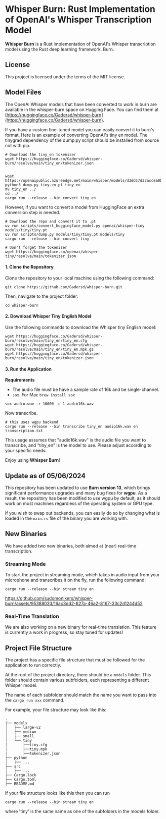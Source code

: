 # Whisper Burn: Rust Implementation of OpenAI's Whisper Transcription Model

**Whisper Burn** is a Rust implementation of OpenAI's Whisper transcription model using the Rust deep learning framework, Burn.

## License

This project is licensed under the terms of the MIT license.

## Model Files

The OpenAI Whisper models that have been converted to work in burn are available in the whisper-burn space on Hugging Face. You can find them at [https://huggingface.co/Gadersd/whisper-burn](https://huggingface.co/Gadersd/whisper-burn).

If you have a custom fine-tuned model you can easily convert it to burn's format. Here is an example of converting OpenAI's tiny en model. The tinygrad dependency of the dump.py script should be installed from source not with pip.

```
# Download the tiny_en tokenizer
wget https://huggingface.co/Gadersd/whisper-burn/resolve/main/tiny_en/tokenizer.json


wget https://openaipublic.azureedge.net/main/whisper/models/d3dd57d32accea0b295c96e26691aa14d8822fac7d9d27d5dc00b4ca2826dd03/tiny.en.pt
python3 dump.py tiny.en.pt tiny_en
mv tiny_en ../
cd ../
cargo run --release --bin convert tiny_en
```

However, if you want to convert a model from HuggingFace an extra conversion step is needed.

```
# Download the repo and convert it to .pt
uv run scripts/convert_huggingface_model.py openai/whisper-tiny models/tiny/tiny.pt
uv run scripts/dump.py models/tiny/tiny.pt models/tiny
cargo run --release --bin convert tiny

# Don't forget the tokenizer
wget https://huggingface.co/openai/whisper-tiny/resolve/main/tokenizer.json
```

#### 1. Clone the Repository

Clone the repository to your local machine using the following command:

```
git clone https://github.com/Gadersd/whisper-burn.git
```

Then, navigate to the project folder:

```
cd whisper-burn
```

#### 2. Download Whisper Tiny English Model

Use the following commands to download the Whisper tiny English model:

```
wget https://huggingface.co/Gadersd/whisper-burn/resolve/main/tiny_en/tiny_en.cfg
wget https://huggingface.co/Gadersd/whisper-burn/resolve/main/tiny_en/tiny_en.mpk.gz
wget https://huggingface.co/Gadersd/whisper-burn/resolve/main/tiny_en/tokenizer.json
```

#### 3. Run the Application

**Requirements**

- The audio file must be have a sample rate of 16k and be single-channel.
- `sox`. For Mac `brew install sox`

```
sox audio.wav -r 16000 -c 1 audio16k.wav
```
Now transcribe.

```
# this uses wgpu backend
cargo run --release --bin transcribe tiny_en audio16k.wav en transcription.txt
```

This usage assumes that "audio16k.wav" is the audio file you want to transcribe, and "tiny_en" is the model to use. Please adjust according to your specific needs.

Enjoy using **Whisper Burn**!

## Update as of 05/06/2024

This repository has been updated to use **Burn version 13**, which brings significant performance upgrades and many bug fixes for **wgpu**. As a result, the repository has been modified to use wgpu by default, as it should work on most machines regardless of the operating system or GPU type.

If you wish to swap out backends, you can easily do so by changing what is loaded in the `main.rs` file of the binary you are working with.

## New Binaries

We have added two new binaries, both aimed at (near) real-time transcription.

### Streaming Mode

To start the project in streaming mode, which takes in audio input from your microphone and transcribes it on the fly, run the following command:

```
cargo run --release --bin stream tiny en
```

https://github.com/sudomonikers/whisper-burn/assets/95388033/16ac3dd2-827a-46a2-8167-33c2d1244d52

### Real-Time Translation
We are also working on a new binary for real-time translation. This feature is currently a work in progress, so stay tuned for updates!

## Project File Structure

The project has a specific file structure that must be followed for the application to run correctly.

At the root of the project directory, there should be a `models` folder. This folder should contain various subfolders, each representing a different Whisper model. 

The name of each subfolder should match the name you want to pass into the `cargo run xxx` command. 

For example, your file structure may look like this:
```
.
├── models
│   ├── large-v2
│   ├── medium
│   ├── small
│   └── tiny
|       ├──tiny.cfg
|       ├──tiny.mpk
|       ├──tokenizer.json
├── python
│   ├── ...
├── src
│   ├── ...
├── Cargo.lock
├── Cargo.toml
├── README.md
```
If your file structure looks like this then you can run
```
cargo run --release --bin stream tiny en
```
where 'tiny' is the same name as one of the subfolders in the models folder.

